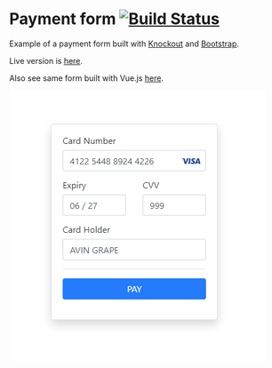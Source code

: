# Payment form [![Build Status](https://travis-ci.org/avin/ko-payment-form.svg?branch=master)](https://travis-ci.org/avin/ko-payment-form)

Example of a payment form built with [Knockout](https://knockoutjs.com/) and [Bootstrap](https://getbootstrap.com/). 

Live version is [here](https://avin.github.io/ko-payment-form).

Also see same form built with Vue.js [here](https://github.com/avin/vue-payment-form).

[![preview](./additional/preview.png)](https://avin.github.io/ko-payment-form)

